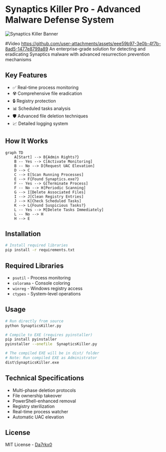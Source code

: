 # Synaptics Killer Pro - Advanced Malware Defense System

![Synaptics Killer Banner](https://placehold.co/800x200/000000/FFFFFF/png?text=Synaptics+Killer+Pro%0ANext-Gen+Enterprise+Defense+System&font=roboto)

#Video
https://github.com/user-attachments/assets/eee59b97-3e0b-4f7b-8ad5-1477e8799a89
An enterprise-grade solution for detecting and eradicating Synaptics malware with advanced resurrection prevention mechanisms

## Key Features
- ✅ Real-time process monitoring  
- ☢️ Comprehensive file eradication  
- 🔒 Registry protection  
- 📊 Scheduled tasks analysis  
- 🛡️ Advanced file deletion techniques  
- 📈 Detailed logging system

## How It Works
```mermaid
graph TD
    A[Start] --> B{Admin Rights?}
    B -- Yes --> C[Activate Monitoring]
    B -- No --> D[Request UAC Elevation]
    D --> C
    C --> E[Scan Running Processes]
    E --> F{Found Synaptics.exe?}
    F -- Yes --> G[Terminate Process]
    F -- No --> H[Periodic Scanning]
    G --> I[Delete Associated Files]
    I --> J[Clean Registry Entries]
    J --> K[Check Scheduled Tasks]
    K --> L{Found Suspicious Tasks?}
    L -- Yes --> M[Delete Tasks Immediately]
    L -- No --> H
    H --> E
```

## Installation
```bash
# Install required libraries
pip install -r requirements.txt
```

## Required Libraries
- `psutil` - Process monitoring  
- `colorama` - Console coloring  
- `winreg` - Windows registry access  
- `ctypes` - System-level operations

## Usage
```bash
# Run directly from source
python SynapticsKiller.py

# Compile to EXE (requires pyinstaller)
pip install pyinstaller
pyinstaller --onefile  SynapticsKiller.py

# The compiled EXE will be in dist/ folder
# Note: Run compiled EXE as Administrator
dist\SynapticsKiller.exe
```

## Technical Specifications
- Multi-phase deletion protocols
- File ownership takeover
- PowerShell-enhanced removal
- Registry sterilization
- Real-time process watcher
- Automatic UAC elevation

## License
MIT License - [Da7rkx0](https://github.com/Da7rkx0)
